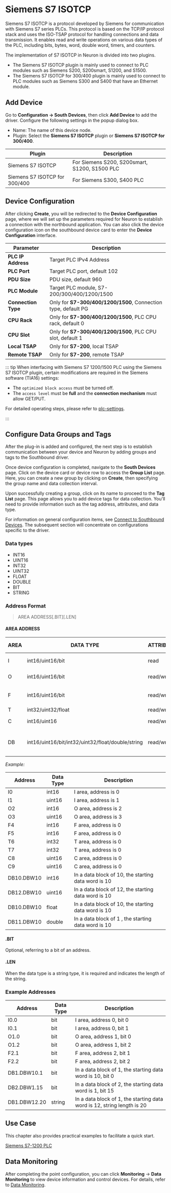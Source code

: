 # Siemens S7 ISOTCP

Siemens S7 ISOTCP is a protocol developed by Siemens for communication with Siemens S7 series PLCs. This protocol is based on the TCP/IP protocol stack and uses the ISO-TSAP protocol for handling connections and data transmission. It enables read and write operations on various data types of the PLC, including bits, bytes, word, double word, timers, and counters.

The implementation of S7 ISOTCP in Neuron is divided into two plugins. 

- The Siemens S7 ISOTCP plugin is mainly used to connect to PLC modules such as Siemens S200, S200smart, S1200, and S1500. 
- The Siemens S7 ISOTCP for 300/400 plugin is mainly used to connect to PLC modules such as Siemens S300 and S400 that have an Ethernet module.

## Add Device

Go to **Configuration -> South Devices**, then click **Add Device** to add the driver. Configure the following settings in the popup dialog box.

- Name: The name of this device node.
- Plugin: Select the **Siemens S7 ISOTCP** plugin or **Siemens S7 ISOTCP for 300/400**.

| Plugin                        | Description                                   |
| ----------------------------- | --------------------------------------------- |
| Siemens S7 ISOTCP             | For Siemens S200, S200smart, S1200, S1500 PLC |
| Siemens S7 ISOTCP for 300/400 | For Siemens S300, S400 PLC                    |

## Device Configuration

After clicking **Create**, you will be redirected to the **Device Configuration** page, where we will set up the parameters required for Neuron to establish a connection with the northbound application. You can also click the device configuration icon on the southbound device card to enter the **Device Configuration** interface.

| Parameter | Description                      |
| ---------| -------------------------------- |
| **PLC IP Address** | Target PLC IPv4 Address |
| **PLC Port** | Target PLC port, default 102  |
| **PDU Size** | PDU size, default 960  |
| **PLC Module** | Target PLC module, S7-200/300/400/1200/1500 |
| **Connection Type** | Only for **S7-300/400/1200/1500**, Connection type, default PG |
| **CPU Rack** | Only for **S7-300/400/1200/1500**, PLC CPU rack, default 0 |
| **CPU Slot** | Only for **S7-300/400/1200/1500**, PLC CPU slot, default 1 |
| **Local TSAP** | Only for **S7-200**, local TSAP |
| **Remote TSAP** | Only for **S7-200**, remote TSAP |

::: tip
When interfacing with Siemens S7 1200/1500 PLC using the Siemens S7 ISOTCP plugin, certain modifications are required in the Siemens software (TIA16) settings:

* The `optimized block access` must be turned off.
* The `access level` must be **full** and the **connection mechanism** must allow GET/PUT.

For detailed operating steps, please refer to [plc-settings](./plc/siemens-s7-1200-1500.md). 

:::

## Configure Data Groups and Tags

After the plug-in is added and configured, the next step is to establish communication between your device and Neuron by adding groups and tags to the Southbound driver.

Once device configuration is completed, navigate to the **South Devices** page. Click on the device card or device row to access the **Group List** page. Here, you can create a new group by clicking on **Create**, then specifying the group name and data collection interval.

Upon successfully creating a group, click on its name to proceed to the **Tag List** page. This page allows you to add device tags for data collection. You'll need to provide information such as the tag address, attributes, and data type.

For information on general configuration items, see [Connect to Southbound Devices](../south-devices.md). The subsequent section will concentrate on configurations specific to the driver.

### Data types

* INT16
* UINT16
* INT32
* UINT32
* FLOAT
* DOUBLE
* BIT
* STRING

### Address Format

> AREA ADDRESS\[.BIT][.LEN]

#### AREA ADDRESS

| AREA | DATA TYPE                                         | ATTRIBUTE  | REMARK          | PLC Area                  |
| ---- | ------------------------------------------------- | ---------- | --------------- | ----------------------------- |
| I    | int16/uint16/bit                                  | read       | input           | Input I、E                    |
| O    | int16/uint16/bit                                  | read/write | output          | Output Q、A                   |
| F    | int16/uint16/bit                                  | read/write | flag            | FLAG Memory M                 |
| T    | int32/uint32/float                                      | read/write | timer           | Timer T                       |
| C    | int16/uint16                                      | read/write | counter         | Counter C                     |
| DB   | int16/uint16/bit/int32/uint32/float/double/string | read/write | global DB block | Variable Memory V, DB index 1 |

*Example:*

| Address | Data Type | Description  |
| ------ | ------- | -------- |
| I0         | int16   | I area, address is 0 |
| I1         | uint16  | I area, address is 1 |
| O2         | int16   | O area, address is 2 |
| O3         | uint16  | O area, address is 3 |
| F4         | int16   | F area, address is 0 |
| F5         | int16   | F area, address is 0 |
| T6         | int32   | T area, address is 0 |
| T7         | int32   | T area, address is 0 |
| C8         | uint16  | C area, address is 0 |
| C9         | uint16  | C area, address is 0 |
| DB10.DBW10 | int16   | In a data block of 10, the starting data word is 10 |
| DB12.DBW10 | uint16  | In a data block of 12, the starting data word is 10 |
| DB10.DBW10 | float   | In a data block of 10, the starting data word is 10 |
| DB11.DBW10 | double  | In a data block of 1 , the starting data word is 10 |

#### .BIT

Optional, referring to a bit of an address.

#### .LEN

When the data type is a string type, it is required and indicates the length of the string.

### Example Addresses

| Address     | Data Type | Description             |
| ----------- | ------- | ------------------------- |
| I0.0        | bit     | I area, address 0, bit 0  |
| I0.1        | bit     | I area, address 0, bit 1  |
| O1.0        | bit     | O area, address 1, bit 0  |
| O1.2        | bit     | O area, address 1, bit 2  |
| F2.1        | bit     | F area, address 2, bit 1  |
| F2.2        | bit     | F area, address 2, bit 2  |
| DB1.DBW10.1 | bit     | In a data block of 1, the starting data word is 10, bit 0   |
| DB2.DBW1.15 | bit     | In a data block of 2, the starting data word is 1, bit 15  |
| DB1.DBW12.20 | string  | In a data block of 1, the starting data word is 12, string length is 20 |

## Use Case

This chapter also provides practical examples to facilitate a quick start.

[Siemens S7-1200 PLC](./example/s71200/s71200.md)

## Data Monitoring

After completing the point configuration, you can click **Monitoring** -> **Data Monitoring** to view device information and control devices. For details, refer to [Data Monitoring](../../../usage/monitoring.md).
